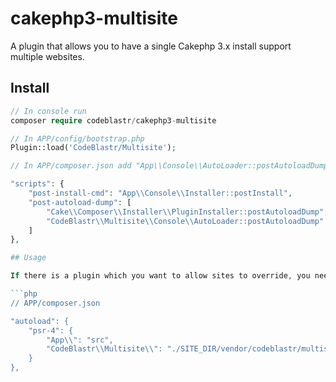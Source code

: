 # cakephp3-multisite
A plugin that allows you to have a single Cakephp 3.x install support multiple websites. 

## Install

```php
// In console run
composer require codeblastr/cakephp3-multisite
```

```php
// In APP/config/bootstrap.php
Plugin::load('CodeBlastr/Multisite');
```

```php
// In APP/composer.json add "App\\Console\\AutoLoader::postAutoloadDump" to "post-autoload-dump" like this

"scripts": {
    "post-install-cmd": "App\\Console\\Installer::postInstall",
    "post-autoload-dump": [
        "Cake\\Composer\\Installer\\PluginInstaller::postAutoloadDump",
        "CodeBlastr\\Multisite\\Console\\AutoLoader::postAutoloadDump"
    ]
},

## Usage

If there is a plugin which you want to allow sites to override, you need to add it to the autoload parameter of your main app composer.json file.  Formatted as ``"VendorName\\PluginName\\": "./SITE_DIR/vendor/[vendor name]/[plugin name]/src"``, for example...

```php
// APP/composer.json

"autoload": {
    "psr-4": {
        "App\\": "src",
        "CodeBlastr\\Multisite\\": "./SITE_DIR/vendor/codeblastr/multisite/src"
    }
},
```
